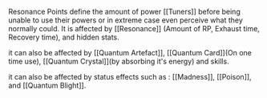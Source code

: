 Resonance Points define the amount of power [[Tuners]] before being unable to use their powers or in extreme case even perceive what they normally could. It is affected by [[Resonance]] (Amount of RP, Exhaust time, Recovery time), and hidden stats.

it can also be affected by [[Quantum Artefact]], [[Quantum Card]](On one time use), [[Quantum Crystal]](by absorbing it's energy) and skills.

it can also be affected by status effects such as : [[Madness]], [[Poison]], and [[Quantum Blight]].